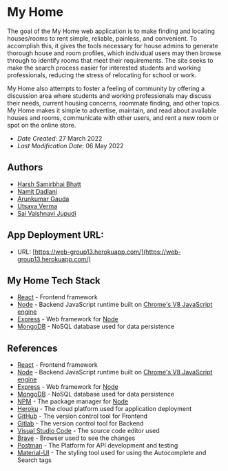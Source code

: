 # My Home

The goal of the My Home web application is to make finding and locating houses/rooms to rent simple, reliable, painless, and convenient. To accomplish this, it gives the tools necessary for house admins to generate thorough house and room profiles, which individual users may then browse through to identify rooms that meet their requirements. The site seeks to make the search process easier for interested students and working professionals, reducing the stress of relocating for school or work.

My Home also attempts to foster a feeling of community by offering a discussion area where students and working professionals may discuss their needs, current housing concerns, roommate finding, and other topics. My Home makes it simple to advertise, maintain, and read about available houses and rooms, communicate with other users, and rent a new room or spot on the online store.

- _Date Created_: 27 March 2022
- _Last Modification Date_: 06 May 2022

## Authors

- [Harsh Samirbhai Bhatt](mailto:harsh.bhatt@dal.ca)
- [Namit Dadlani](mailto:nm856602@dal.ca)
- [Arunkumar Gauda](mailto:arung@dal.ca)
- [Utsava Verma](mailto:ut752143@dal.ca)
- [Sai Vaishnavi Jupudi](mailto:sv984706@dal.ca)

## App Deployment URL:

- URL: [https://web-group13.herokuapp.com/](https://web-group13.herokuapp.com/)

## My Home Tech Stack

- [React](https://reactjs.org/) - Frontend framework
- [Node](https://nodejs.org/) - Backend JavaScript runtime built on [Chrome's V8 JavaScript engine](https://v8.dev/)
- [Express](https://expressjs.com/) - Web framework for [Node](https://nodejs.org/)
- [MongoDB](https://www.mongodb.com/) - NoSQL database used for data persistence

## References

- [React](https://reactjs.org/) - Frontend framework
- [Node](https://nodejs.org/) - Backend JavaScript runtime built on [Chrome's V8 JavaScript engine](https://v8.dev/)
- [Express](https://expressjs.com/) - Web framework for [Node](https://nodejs.org/)
- [MongoDB](https://www.mongodb.com/) - NoSQL database used for data persistence
- [NPM](https://www.npmjs.com/) - The package manager for [Node](https://nodejs.org/)
- [Heroku](https://dashboard.heroku.com/) - The cloud platform used for application deployment
- [GitHub](https://github.com/) - The version control tool for Frontend
- [Gitlab](https://git.cs.dal.ca/) - The version control tool for Backend
- [Visual Studio Code](https://code.visualstudio.com/download) - The source code editor used
- [Brave](https://brave.com/) - Browser used to see the changes
- [Postman](https://www.postman.com/) - The Platform for API development and testing
- [Material-UI](https://mui.com/) - The styling tool used for using the Autocomplete and Search tags
